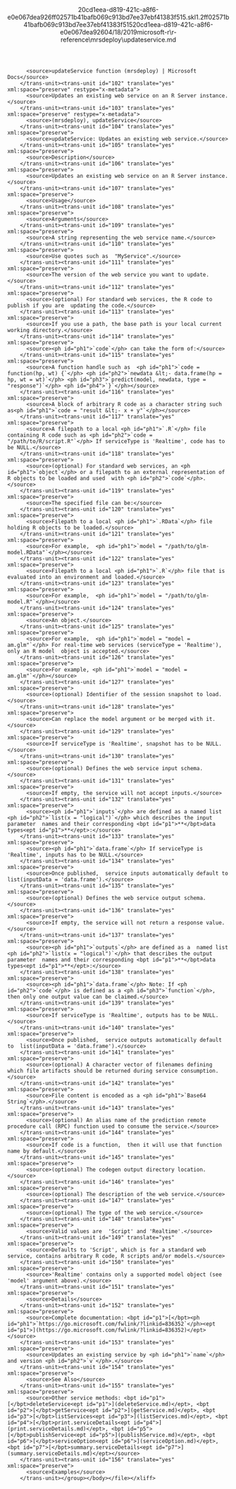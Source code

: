 <?xml version="1.0"?><xliff version="1.2" xmlns="urn:oasis:names:tc:xliff:document:1.2" xmlns:xsi="http://www.w3.org/2001/XMLSchema-instance" xsi:schemaLocation="urn:oasis:names:tc:xliff:document:1.2 xliff-core-1.2-transitional.xsd"><file datatype="xml" original="updateservice.md" source-language="en-US" target-language="en-US"><header><tool tool-id="mdxliff" tool-name="mdxliff" tool-version="1.0-d1654b2" tool-company="Microsoft" /><xliffext:skl_file_name xmlns:xliffext="urn:microsoft:content:schema:xliffextensions">20cd1eea-d819-421c-a8f6-e0e067dea926ff02571b41bafb069c913bd7ee37ebf41383f515.skl</xliffext:skl_file_name><xliffext:version xmlns:xliffext="urn:microsoft:content:schema:xliffextensions">1.2</xliffext:version><xliffext:ms.openlocfilehash xmlns:xliffext="urn:microsoft:content:schema:xliffextensions">ff02571b41bafb069c913bd7ee37ebf41383f515</xliffext:ms.openlocfilehash><xliffext:ms.sourcegitcommit xmlns:xliffext="urn:microsoft:content:schema:xliffextensions">20cd1eea-d819-421c-a8f6-e0e067dea926</xliffext:ms.sourcegitcommit><xliffext:ms.lasthandoff xmlns:xliffext="urn:microsoft:content:schema:xliffextensions">04/18/2019</xliffext:ms.lasthandoff><xliffext:ms.openlocfilepath xmlns:xliffext="urn:microsoft:content:schema:xliffextensions">microsoft-r\r-reference\mrsdeploy\updateservice.md</xliffext:ms.openlocfilepath></header><body><group id="content" extype="content"><trans-unit id="101" translate="yes" xml:space="preserve" restype="x-metadata">
          <source>updateService function (mrsdeploy) | Microsoft Docs</source>
        </trans-unit><trans-unit id="102" translate="yes" xml:space="preserve" restype="x-metadata">
          <source>Updates an existing web service on an R Server instance.</source>
        </trans-unit><trans-unit id="103" translate="yes" xml:space="preserve" restype="x-metadata">
          <source>(mrsdeploy), updateService</source>
        </trans-unit><trans-unit id="104" translate="yes" xml:space="preserve">
          <source>updateService: Updates an existing web service.</source>
        </trans-unit><trans-unit id="105" translate="yes" xml:space="preserve">
          <source>Description</source>
        </trans-unit><trans-unit id="106" translate="yes" xml:space="preserve">
          <source>Updates an existing web service on an R Server instance.</source>
        </trans-unit><trans-unit id="107" translate="yes" xml:space="preserve">
          <source>Usage</source>
        </trans-unit><trans-unit id="108" translate="yes" xml:space="preserve">
          <source>Arguments</source>
        </trans-unit><trans-unit id="109" translate="yes" xml:space="preserve">
          <source>A string representing the web service name.</source>
        </trans-unit><trans-unit id="110" translate="yes" xml:space="preserve">
          <source>Use quotes such as  "MyService".</source>
        </trans-unit><trans-unit id="111" translate="yes" xml:space="preserve">
          <source>The version of the web service you want to update.</source>
        </trans-unit><trans-unit id="112" translate="yes" xml:space="preserve">
          <source>(optional) For standard web services, the R code to publish if you are  updating the code.</source>
        </trans-unit><trans-unit id="113" translate="yes" xml:space="preserve">
          <source>If you use a path, the base path is your local current working directory.</source>
        </trans-unit><trans-unit id="114" translate="yes" xml:space="preserve">
          <source><ph id="ph1">`code`</ph> can take the form of:</source>
        </trans-unit><trans-unit id="115" translate="yes" xml:space="preserve">
          <source>A function handle such as  <ph id="ph1">`code = function(hp, wt) {`</ph> <ph id="ph2">`newdata &lt;- data.frame(hp = hp, wt = wt)`</ph> <ph id="ph3">`predict(model, newdata, type = "response")`</ph> <ph id="ph4">`}`</ph></source>
        </trans-unit><trans-unit id="116" translate="yes" xml:space="preserve">
          <source>A block of arbitrary R code as a character string such as<ph id="ph1">`code = "result &lt;- x + y"`</ph></source>
        </trans-unit><trans-unit id="117" translate="yes" xml:space="preserve">
          <source>A filepath to a local <ph id="ph1">`.R`</ph> file containing R code such as <ph id="ph2">`code = "/path/to/R/script.R"`</ph> If serviceType is 'Realtime', code has to be NULL.</source>
        </trans-unit><trans-unit id="118" translate="yes" xml:space="preserve">
          <source>(optional) For standard web services, an <ph id="ph1">`object`</ph> or a filepath to an external representation of R objects to be loaded and used  with <ph id="ph2">`code`</ph>.</source>
        </trans-unit><trans-unit id="119" translate="yes" xml:space="preserve">
          <source>The specified file can be:</source>
        </trans-unit><trans-unit id="120" translate="yes" xml:space="preserve">
          <source>Filepath to a local <ph id="ph1">`.RData`</ph> file holding R objects to be loaded.</source>
        </trans-unit><trans-unit id="121" translate="yes" xml:space="preserve">
          <source>For example,  <ph id="ph1">`model = "/path/to/glm-model.RData"`</ph></source>
        </trans-unit><trans-unit id="122" translate="yes" xml:space="preserve">
          <source>Filepath to a local <ph id="ph1">`.R`</ph> file that is evaluated into an environment and loaded.</source>
        </trans-unit><trans-unit id="123" translate="yes" xml:space="preserve">
          <source>For example,  <ph id="ph1">`model = "/path/to/glm-model.R"`</ph></source>
        </trans-unit><trans-unit id="124" translate="yes" xml:space="preserve">
          <source>An object.</source>
        </trans-unit><trans-unit id="125" translate="yes" xml:space="preserve">
          <source>For example,  <ph id="ph1">`model = "model = am.glm"`</ph> For real-time web services (serviceType = 'Realtime'), only an R model  object is accepted.</source>
        </trans-unit><trans-unit id="126" translate="yes" xml:space="preserve">
          <source>For example, <ph id="ph1">`model = "model = am.glm"`</ph></source>
        </trans-unit><trans-unit id="127" translate="yes" xml:space="preserve">
          <source>(optional) Identifier of the session snapshot to load.</source>
        </trans-unit><trans-unit id="128" translate="yes" xml:space="preserve">
          <source>Can replace the model argument or be merged with it.</source>
        </trans-unit><trans-unit id="129" translate="yes" xml:space="preserve">
          <source>If serviceType is 'Realtime', snapshot has to be NULL.</source>
        </trans-unit><trans-unit id="130" translate="yes" xml:space="preserve">
          <source>(optional) Defines the web service input schema.</source>
        </trans-unit><trans-unit id="131" translate="yes" xml:space="preserve">
          <source>If empty, the service will not accept inputs.</source>
        </trans-unit><trans-unit id="132" translate="yes" xml:space="preserve">
          <source><ph id="ph1">`inputs`</ph> are defined as a named list  <ph id="ph2">`list(x = "logical")`</ph> which describes the input parameter  names and their corresponding <bpt id="p1">**</bpt>data types<ept id="p1">**</ept>:</source>
        </trans-unit><trans-unit id="133" translate="yes" xml:space="preserve">
          <source><ph id="ph1">`data.frame`</ph> If serviceType is 'Realtime', inputs has to be NULL.</source>
        </trans-unit><trans-unit id="134" translate="yes" xml:space="preserve">
          <source>Once published,  service inputs automatically default to  list(inputData = 'data.frame').</source>
        </trans-unit><trans-unit id="135" translate="yes" xml:space="preserve">
          <source>(optional) Defines the web service output schema.</source>
        </trans-unit><trans-unit id="136" translate="yes" xml:space="preserve">
          <source>If empty, the service will not return a response value.</source>
        </trans-unit><trans-unit id="137" translate="yes" xml:space="preserve">
          <source><ph id="ph1">`outputs`</ph> are defined as a  named list <ph id="ph2">`list(x = "logical")`</ph> that describes the output parameter  names and their corresponding <bpt id="p1">**</bpt>data types<ept id="p1">**</ept>:</source>
        </trans-unit><trans-unit id="138" translate="yes" xml:space="preserve">
          <source><ph id="ph1">`data.frame`</ph> Note: If <ph id="ph2">`code`</ph> is defined as a <ph id="ph3">`function`</ph>, then only one output value can be claimed.</source>
        </trans-unit><trans-unit id="139" translate="yes" xml:space="preserve">
          <source>If serviceType is 'Realtime', outputs has to be NULL.</source>
        </trans-unit><trans-unit id="140" translate="yes" xml:space="preserve">
          <source>Once published,  service outputs automatically default to  list(inputData = 'data.frame').</source>
        </trans-unit><trans-unit id="141" translate="yes" xml:space="preserve">
          <source>(optional) A character vector of filenames defining which file artifacts should be returned during service consumption.</source>
        </trans-unit><trans-unit id="142" translate="yes" xml:space="preserve">
          <source>File content is encoded as a <ph id="ph1">`Base64 String`</ph>.</source>
        </trans-unit><trans-unit id="143" translate="yes" xml:space="preserve">
          <source>(optional) An alias name of the prediction remote procedure call (RPC) function used to consume the service.</source>
        </trans-unit><trans-unit id="144" translate="yes" xml:space="preserve">
          <source>If code is a function,  then it will use that function name by default.</source>
        </trans-unit><trans-unit id="145" translate="yes" xml:space="preserve">
          <source>(optional) The codegen output directory location.</source>
        </trans-unit><trans-unit id="146" translate="yes" xml:space="preserve">
          <source>(optional) The description of the web service.</source>
        </trans-unit><trans-unit id="147" translate="yes" xml:space="preserve">
          <source>(optional) The type of the web service.</source>
        </trans-unit><trans-unit id="148" translate="yes" xml:space="preserve">
          <source>Valid values are  'Script' and 'Realtime'.</source>
        </trans-unit><trans-unit id="149" translate="yes" xml:space="preserve">
          <source>Defaults to 'Script', which is for a standard web  service, contains arbitrary R code, R scripts and/or models.</source>
        </trans-unit><trans-unit id="150" translate="yes" xml:space="preserve">
          <source>'Realtime' contains only a supported model object (see 'model' argument above).</source>
        </trans-unit><trans-unit id="151" translate="yes" xml:space="preserve">
          <source>Details</source>
        </trans-unit><trans-unit id="152" translate="yes" xml:space="preserve">
          <source>Complete documentation: <bpt id="p1">[</bpt><ph id="ph1">`https://go.microsoft.com/fwlink/?linkid=836352`</ph><ept id="p1">](https://go.microsoft.com/fwlink/?linkid=836352)</ept></source>
        </trans-unit><trans-unit id="153" translate="yes" xml:space="preserve">
          <source>Updates an existing service by <ph id="ph1">`name`</ph> and version <ph id="ph2">`v`</ph>.</source>
        </trans-unit><trans-unit id="154" translate="yes" xml:space="preserve">
          <source>See Also</source>
        </trans-unit><trans-unit id="155" translate="yes" xml:space="preserve">
          <source>Other service methods: <bpt id="p1">[</bpt>deleteService<ept id="p1">](deleteService.md)</ept>, <bpt id="p2">[</bpt>getService<ept id="p2">](getService.md)</ept>, <bpt id="p3">[</bpt>listServices<ept id="p3">](listServices.md)</ept>, <bpt id="p4">[</bpt>print.serviceDetails<ept id="p4">](print.serviceDetails.md)</ept>, <bpt id="p5">[</bpt>publishService<ept id="p5">](publishService.md)</ept>, <bpt id="p6">[</bpt>serviceOption<ept id="p6">](serviceOption.md)</ept>, <bpt id="p7">[</bpt>summary.serviceDetails<ept id="p7">](summary.serviceDetails.md)</ept></source>
        </trans-unit><trans-unit id="156" translate="yes" xml:space="preserve">
          <source>Examples</source>
        </trans-unit></group></body></file></xliff>